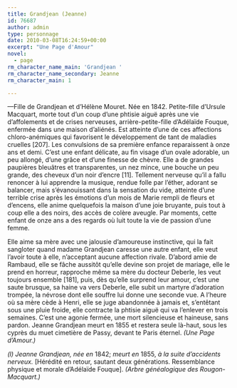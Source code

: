 ```yaml
---
title: Grandjean (Jeanne)
id: 76687
author: admin
type: personnage
date: 2010-03-08T16:24:59+00:00
excerpt: "Une Page d'Amour"
novel:
  - page
rm_character_name_main: 'Grandjean '
rm_character_name_secondary: Jeanne
rm_character_main: 1

---
```

—Fille de Grandjean et d&rsquo;Hélène Mouret. Née en 1842. Petite-fille d&rsquo;Ursule Macquart, morte tout d&rsquo;un coup d&rsquo;une phtisie aiguë après une vie d&rsquo;affolements et de crises nerveuses, arrière-petite-fille d&rsquo;Adélaïde Fouque, enfermée dans une maison d&rsquo;aliénés. Est atteinte d&rsquo;une de ces affections chloro-anémiques qui favorisent le développement de tant de maladies cruelles [207]. Les convulsions de sa première enfance reparaissent à onze ans et demi. C&rsquo;est une enfant délicate, au fin visage d&rsquo;un ovale adorable, un peu allongé, d&rsquo;une grâce et d&rsquo;une finesse de chèvre. Elle a de grandes paupières bleuâtres et transparentes, un nez mince, une bouche un peu grande, des cheveux d&rsquo;un noir d&rsquo;encre [11]. Tellement nerveuse qu&rsquo;il a fallu renoncer à lui apprendre la musique, rendue folle par l&rsquo;éther, adorant se balancer, mais s&rsquo;évanouissant dans la sensation du vide, atteinte d&rsquo;une terrible crise après les émotions d&rsquo;un mois de Marie rempli de fleurs et d&rsquo;encens, elle anime quelquefois la maison d&rsquo;une joie bruyante, puis tout à coup elle a des noirs, des accès de colère aveugle. Par moments, cette enfant de onze ans a des regards où luit toute la vie de passion d&rsquo;une femme.

Elle aime sa mère avec une jalousie d&rsquo;amoureuse instinctive, qui la fait sangloter quand madame Grandjean caresse une autre enfant, elle veut l&rsquo;avoir toute à elle, n&rsquo;acceptant aucune affection rivale. D&rsquo;abord amie de Rambaud, elle se fâche aussitôt qu&rsquo;elle devine son projet de mariage, elle le prend en horreur, rapproche même sa mère du docteur Deberle, les veut toujours ensemble [181], puis, dès qu&rsquo;elle surprend leur amour, c&rsquo;est une saute brusque, sa haine va vers Deberle, elle subit un martyre d&rsquo;adoration trompée, la névrose dont elle souffre lui donne une seconde vue. A l&rsquo;heure où sa mère cède à Henri, elle se juge abandonnée à jamais et, s&rsquo;entêtant sous une pluie froide, elle contracte la phtisie aiguë qui va l&rsquo;enlever en trois semaines. C&rsquo;est une agonie fermée, une mort silencieuse et haineuse, sans pardon. Jeanne Grandjean meurt en 1855 et restera seule là-haut, sous les cyprès du muet cimetière de Passy, devant te Paris éternel. _(Une Page d&rsquo;Amour.)_

_(l) Jeanne Grandjean, née en_ 1842; _meurt en_ 1855, _à la suite d&rsquo;accidents nerveux._ [Hérédité en retour, sautant deux générations. Ressemblance physique et morale d&rsquo;Adélaïde Fouque]. _(Arbre généalogique des Rougon-Macquart.)_